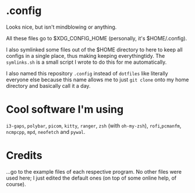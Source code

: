 # .config
Looks nice, but isn't mindblowing or anything.

All these files go to $XDG_CONFIG_HOME (personally, it's $HOME/.config).

I also symlinked some files out of the $HOME directory to here to keep all configs in a single place, thus making keeping everythingtidy. The `symlinks.sh` is a small script I wrote to do this for me automatically.


I also named this repository `.config` instead of `dotfiles` like literally everyone else because this name allows me to just `git clone` onto my home directory and basically call it a day.


# Cool software I'm using
`i3-gaps`, `polybar`, `picom`, `kitty`, `ranger`, `zsh` (with `oh-my-zsh`), `rofi`,`pcmanfm`, `ncmpcpp`, `mpd`, `neofetch` and `pywal`.


# Credits
...go to the example files of each respective program. No other files were used here; I just edited the default ones (on top of some online help, of course).
